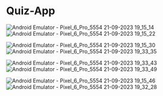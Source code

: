 # Quiz-App 

![Android Emulator - Pixel_6_Pro_5554 21-09-2023 19_15_14](https://github.com/spraveensundar/Quiz-App-React-Native/assets/131776093/1fc60e38-a72a-4d6c-9c4a-9c15d595ab57)                                           ![Android Emulator - Pixel_6_Pro_5554 21-09-2023 19_15_22](https://github.com/spraveensundar/Quiz-App-React-Native/assets/131776093/b616be06-d3b8-4934-bd63-8be63f60289f)




![Android Emulator - Pixel_6_Pro_5554 21-09-2023 19_15_30](https://github.com/spraveensundar/Quiz-App-React-Native/assets/131776093/18cf08fd-68ad-423c-a442-06c9284678b6)                                           ![Android Emulator - Pixel_6_Pro_5554 21-09-2023 19_33_35](https://github.com/spraveensundar/Quiz-App-React-Native/assets/131776093/305054f1-e368-4733-aa65-a74a6ffa9c11)




![Android Emulator - Pixel_6_Pro_5554 21-09-2023 19_33_43](https://github.com/spraveensundar/Quiz-App-React-Native/assets/131776093/fa2e1dbb-fda1-438b-b92d-4cb09bc889f7)                                           ![Android Emulator - Pixel_6_Pro_5554 21-09-2023 19_33_49](https://github.com/spraveensundar/Quiz-App-React-Native/assets/131776093/0fd0b3dc-20de-4bbd-bba8-903a9ad56ed7)




![Android Emulator - Pixel_6_Pro_5554 21-09-2023 19_15_46](https://github.com/spraveensundar/Quiz-App-React-Native/assets/131776093/0f0e493d-3346-4bb2-ae23-f00d61fae593)                                   ![Android Emulator - Pixel_6_Pro_5554 21-09-2023 19_32_28](https://github.com/spraveensundar/Quiz-App-React-Native/assets/131776093/f22c18e9-fed6-4ca5-883f-3147a9de4047)




























